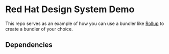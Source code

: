 # Red Hat Design System Demo

This repo serves as an example of how you can use a bundler like [Rollup](https://rollupjs.org/guide/en/) to create a bundler of your choice.

## Dependencies
